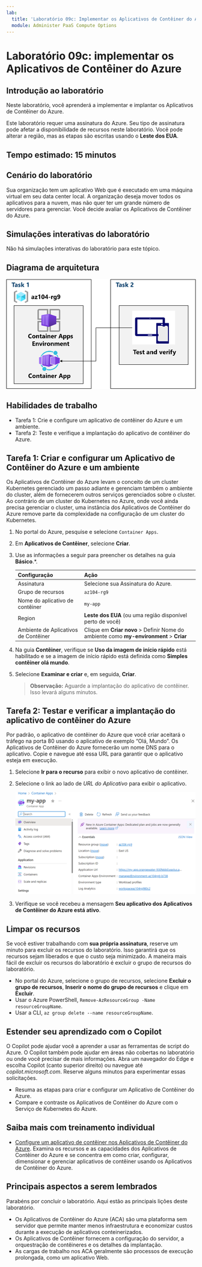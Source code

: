 ```yaml
---
lab:
  title: 'Laboratório 09c: Implementar os Aplicativos de Contêiner do Azure'
  module: Administer PaaS Compute Options
---
```


# Laboratório 09c: implementar os Aplicativos de Contêiner do Azure

## Introdução ao laboratório

Neste laboratório, você aprenderá a implementar e implantar os Aplicativos de Contêiner do Azure.

Este laboratório requer uma assinatura do Azure. Seu tipo de assinatura pode afetar a disponibilidade de recursos neste laboratório. Você pode alterar a região, mas as etapas são escritas usando o **Leste dos EUA**.

## Tempo estimado: 15 minutos

## Cenário do laboratório

Sua organização tem um aplicativo Web que é executado em uma máquina virtual em seu data center local. A organização deseja mover todos os aplicativos para a nuvem, mas não quer ter um grande número de servidores para gerenciar. Você decide avaliar os Aplicativos de Contêiner do Azure.

## Simulações interativas do laboratório

Não há simulações interativas do laboratório para este tópico. 

## Diagrama de arquitetura

![Diagrama das tarefas.](../media/az104-lab09b-aca-architecture.png)

## Habilidades de trabalho

- Tarefa 1: Crie e configure um aplicativo de contêiner do Azure e um ambiente.
- Tarefa 2: Teste e verifique a implantação do aplicativo de contêiner do Azure.

## Tarefa 1: Criar e configurar um Aplicativo de Contêiner do Azure e um ambiente

Os Aplicativos de Contêiner do Azure levam o conceito de um cluster Kubernetes gerenciado um passo adiante e gerenciam também o ambiente do cluster, além de fornecerem outros serviços gerenciados sobre o cluster. Ao contrário de um cluster do Kubernetes no Azure, onde você ainda precisa gerenciar o cluster, uma instância dos Aplicativos de Contêiner do Azure remove parte da complexidade na configuração de um cluster do Kubernetes.

1. No portal do Azure, pesquise e selecione `Container Apps`.

1. Em **Aplicativos de Contêiner**, selecione **Criar**.

1. Use as informações a seguir para preencher os detalhes na guia **Básico**.*.

    | Configuração | Ação |
    |---|---|
    | Assinatura | Selecione sua Assinatura do Azure. |
    | Grupo de recursos | `az104-rg9` |
    | Nome do aplicativo de contêiner |  `my-app` |
    | Region    | **Leste dos EUA** (ou uma região disponível perto de você) |
    | Ambiente de Aplicativos de Contêiner | Clique em **Criar novo** > Definir Nome do ambiente como **my-environment** > **Criar** |

1. Na guia **Contêiner**, verifique se **Uso da imagem de início rápido** está habilitado e se a imagem de início rápido está definida como **Simples contêiner olá mundo**.

1. Selecione **Examinar e criar** e, em seguida, **Criar**.

    >**Observação:** Aguarde a implantação do aplicativo de contêiner. Isso levará alguns minutos. 
 
## Tarefa 2: Testar e verificar a implantação do aplicativo de contêiner do Azure

Por padrão, o aplicativo de contêiner do Azure que você criar aceitará o tráfego na porta 80 usando o aplicativo de exemplo “Olá, Mundo”. Os Aplicativos de Contêiner do Azure fornecerão um nome DNS para o aplicativo. Copie e navegue até essa URL para garantir que o aplicativo esteja em execução.

1. Selecione **Ir para o recurso** para exibir o novo aplicativo de contêiner.

1. Selecione o link ao lado de *URL do Aplicativo* para exibir o aplicativo.

    ![Captura de tela da página de visão geral dos ACA no portal.](../media/az104-lab09b-aca-overview.png)

1. Verifique se você recebeu a mensagem **Seu aplicativo dos Aplicativos de Contêiner do Azure está ativo**.
   
## Limpar os recursos

Se você estiver trabalhando com **sua própria assinatura**, reserve um minuto para excluir os recursos do laboratório. Isso garantirá que os recursos sejam liberados e que o custo seja minimizado. A maneira mais fácil de excluir os recursos do laboratório é excluir o grupo de recursos do laboratório. 

+ No portal do Azure, selecione o grupo de recursos, selecione **Excluir o grupo de recursos**, **Inserir o nome do grupo de recursos** e clique em **Excluir**.
+ Usar o Azure PowerShell, `Remove-AzResourceGroup -Name resourceGroupName`.
+ Usar a CLI, `az group delete --name resourceGroupName`.

## Estender seu aprendizado com o Copilot
O Copilot pode ajudar você a aprender a usar as ferramentas de script do Azure. O Copilot também pode ajudar em áreas não cobertas no laboratório ou onde você precisar de mais informações. Abra um navegador do Edge e escolha Copilot (canto superior direito) ou navegue até *copilot.microsoft.com*. Reserve alguns minutos para experimentar essas solicitações.

+ Resuma as etapas para criar e configurar um Aplicativo de Contêiner do Azure.
+ Compare e contraste os Aplicativos de Contêiner do Azure com o Serviço de Kubernetes do Azure.

## Saiba mais com treinamento individual

+ [Configure um aplicativo de contêiner nos Aplicativos de Contêiner do Azure](https://learn.microsoft.com/training/modules/configure-container-app-azure-container-apps/). Examina os recursos e as capacidades dos Aplicativos de Contêiner do Azure e se concentra em como criar, configurar, dimensionar e gerenciar aplicativos de contêiner usando os Aplicativos de Contêiner do Azure.


## Principais aspectos a serem lembrados

Parabéns por concluir o laboratório. Aqui estão as principais lições deste laboratório. 

+ Os Aplicativos de Contêiner do Azure (ACA) são uma plataforma sem servidor que permite manter menos infraestrutura e economizar custos durante a execução de aplicativos conteinerizados.
+ Os Aplicativos de Contêiner fornecem a configuração do servidor, a orquestração de contêineres e os detalhes da implantação. 
+ As cargas de trabalho nos ACA geralmente são processos de execução prolongada, como um aplicativo Web.

     
